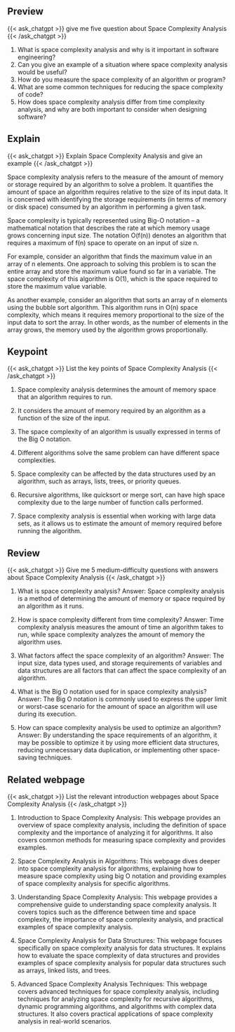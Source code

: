 ## Preview
{{< ask_chatgpt >}}
give me five question about Space Complexity Analysis
{{< /ask_chatgpt >}}



1. What is space complexity analysis and why is it important in software engineering?
2. Can you give an example of a situation where space complexity analysis would be useful?
3. How do you measure the space complexity of an algorithm or program?
4. What are some common techniques for reducing the space complexity of code?
5. How does space complexity analysis differ from time complexity analysis, and why are both important to consider when designing software?   

## Explain
{{< ask_chatgpt >}}
Explain Space Complexity Analysis and give an example
{{< /ask_chatgpt >}}



Space complexity analysis refers to the measure of the amount of memory or storage required by an algorithm to solve a problem. It quantifies the amount of space an algorithm requires relative to the size of its input data. It is concerned with identifying the storage requirements (in terms of memory or disk space) consumed by an algorithm in performing a given task.

Space complexity is typically represented using Big-O notation – a mathematical notation that describes the rate at which memory usage grows concerning input size. The notation O(f(n)) denotes an algorithm that requires a maximum of f(n) space to operate on an input of size n.

For example, consider an algorithm that finds the maximum value in an array of n elements. One approach to solving this problem is to scan the entire array and store the maximum value found so far in a variable. The space complexity of this algorithm is O(1), which is the space required to store the maximum value variable.

As another example, consider an algorithm that sorts an array of n elements using the bubble sort algorithm. This algorithm runs in O(n) space complexity, which means it requires memory proportional to the size of the input data to sort the array. In other words, as the number of elements in the array grows, the memory used by the algorithm grows proportionally.   

## Keypoint
{{< ask_chatgpt >}}
List the key points of Space Complexity Analysis
{{< /ask_chatgpt >}}



1. Space complexity analysis determines the amount of memory space that an algorithm requires to run.

2. It considers the amount of memory required by an algorithm as a function of the size of the input.

3. The space complexity of an algorithm is usually expressed in terms of the Big O notation.

4. Different algorithms solve the same problem can have different space complexities.

5. Space complexity can be affected by the data structures used by an algorithm, such as arrays, lists, trees, or priority queues.

6. Recursive algorithms, like quicksort or merge sort, can have high space complexity due to the large number of function calls performed.

7. Space complexity analysis is essential when working with large data sets, as it allows us to estimate the amount of memory required before running the algorithm.   

## Review
{{< ask_chatgpt >}}
Give me 5 medium-difficulty questions with answers about Space Complexity Analysis
{{< /ask_chatgpt >}}



1. What is space complexity analysis?
Answer: Space complexity analysis is a method of determining the amount of memory or space required by an algorithm as it runs.

2. How is space complexity different from time complexity?
Answer: Time complexity analysis measures the amount of time an algorithm takes to run, while space complexity analyzes the amount of memory the algorithm uses.

3. What factors affect the space complexity of an algorithm?
Answer: The input size, data types used, and storage requirements of variables and data structures are all factors that can affect the space complexity of an algorithm.

4. What is the Big O notation used for in space complexity analysis?
Answer: The Big O notation is commonly used to express the upper limit or worst-case scenario for the amount of space an algorithm will use during its execution.

5. How can space complexity analysis be used to optimize an algorithm?
Answer: By understanding the space requirements of an algorithm, it may be possible to optimize it by using more efficient data structures, reducing unnecessary data duplication, or implementing other space-saving techniques.   

## Related webpage
{{< ask_chatgpt >}}
List the relevant introduction webpages about Space Complexity Analysis
{{< /ask_chatgpt >}}



1. Introduction to Space Complexity Analysis: This webpage provides an overview of space complexity analysis, including the definition of space complexity and the importance of analyzing it for algorithms. It also covers common methods for measuring space complexity and provides examples.

2. Space Complexity Analysis in Algorithms: This webpage dives deeper into space complexity analysis for algorithms, explaining how to measure space complexity using big O notation and providing examples of space complexity analysis for specific algorithms.

3. Understanding Space Complexity Analysis: This webpage provides a comprehensive guide to understanding space complexity analysis. It covers topics such as the difference between time and space complexity, the importance of space complexity analysis, and practical examples of space complexity analysis.

4. Space Complexity Analysis for Data Structures: This webpage focuses specifically on space complexity analysis for data structures. It explains how to evaluate the space complexity of data structures and provides examples of space complexity analysis for popular data structures such as arrays, linked lists, and trees.

5. Advanced Space Complexity Analysis Techniques: This webpage covers advanced techniques for space complexity analysis, including techniques for analyzing space complexity for recursive algorithms, dynamic programming algorithms, and algorithms with complex data structures. It also covers practical applications of space complexity analysis in real-world scenarios.   

